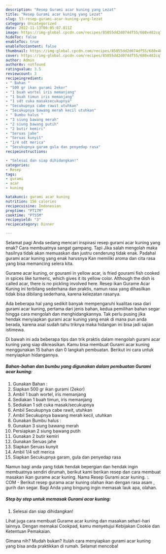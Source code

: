 ```yaml
---
description: "Resep Gurami acar kuning yang Lezat"
title: "Resep Gurami acar kuning yang Lezat"
slug: 53-resep-gurami-acar-kuning-yang-lezat
category: Uncategorized
date: 2022-11-13T00:05:07.811Z
image: https://img-global.cpcdn.com/recipes/85055dd2d074df55/680x482cq70/gurami-acar-kuning-foto-resep-utama.jpg
hideToc: false
enableToc: true
enableTocContent: false
thumbnail: https://img-global.cpcdn.com/recipes/85055dd2d074df55/680x482cq70/gurami-acar-kuning-foto-resep-utama.jpg
cover: https://img-global.cpcdn.com/recipes/85055dd2d074df55/680x482cq70/gurami-acar-kuning-foto-resep-utama.jpg
author: Admin
authorAv: notfound
ratingvalue: 3.5
reviewcount: 3
recipeingredient:
- " Bahan "
- "500 gr ikan gurami 2ekor"
- "1 buah wortel iris memanjang"
- "1 buah timun iris memanjang"
- "1 sdt cuka masaksecukupnya"
- "Secukupnya cabe rawit utuhkan"
- "Secukupnya bawang merah kecil utuhkan"
- " Bumbu halus "
- "3 siung bawang merah"
- "2 siung bawang putih"
- "2 butir kemiri"
- "Seruas jahe"
- "Seruas kunyit"
- "1/4 sdt merica"
- "Secukupnya garam gula dan penyedap rasa"
recipeinstructions:

- "Selesai dan siap dihidangkan!"
categories:
- Resep
tags:
- gurami
- acar
- kuning

katakunci: gurami acar kuning 
nutrition: 156 calories
recipecuisine: Indonesian
preptime: "PT17M"
cooktime: "PT55M"
recipeyield: "3"
recipecategory: Dinner

---
```



Selamat pagi Anda sedang mencari inspirasi resep gurami acar kuning yang enak? Cara membuatnya sangat gampang. Tapi Jika salah mengolah maka hasilnya tidak akan memuaskan dan justru cenderung tidak enak. Padahal gurami acar kuning yang enak harusnya Kan memiliki aroma dan cita rasa yang bisa memancing selera kita.


Gurame acar kuning, or gourami in yellow acar, is fried gourami fish cooked in spices like turmeric, which gives it its yellow color. Although the dish is called acar, there is no pickling involved here. Resep ikan Gurame Acar Kuning ini terbilang sederhana dan praktis, namun rasa yang dihasilkan tidak bisa dibilang sederhana, karena kelezatan rasanya.

Ada beberapa hal yang sedikit banyak mempengaruhi kualitas rasa dari gurami acar kuning, pertama dari jenis bahan, kedua pemilihan bahan segar hingga cara mengolah dan menghidangkannya. Tak perlu pusing jika hendak menyiapkan gurami acar kuning yang enak di mana pun anda berada, karena asal sudah tahu triknya maka hidangan ini bisa jadi sajian istimewa.


Di bawah ini ada beberapa tips dan trik praktis dalam mengolah gurami acar kuning yang siap dikreasikan. Kamu bisa membuat Gurami acar kuning menggunakan 15 bahan dan 0 langkah pembuatan. Berikut ini cara untuk menyiapkan hidangannya.

<!--inarticleads1-->

##### Bahan-bahan dan bumbu yang digunakan dalam pembuatan Gurami acar kuning:

1. Gunakan  Bahan :
1. Siapkan 500 gr ikan gurami (2ekor)
1. Ambil 1 buah wortel, iris memanjang
1. Sediakan 1 buah timun, iris memanjang
1. Sediakan 1 sdt cuka masak/secukupnya
1. Ambil Secukupnya cabe rawit, utuhkan
1. Ambil Secukupnya bawang merah kecil, utuhkan
1. Gunakan  Bumbu halus :
1. Gunakan 3 siung bawang merah
1. Persiapkan 2 siung bawang putih
1. Gunakan 2 butir kemiri
1. Gunakan Seruas jahe
1. Siapkan Seruas kunyit
1. Ambil 1/4 sdt merica
1. Siapkan Secukupnya garam, gula dan penyedap rasa


Namun bagi anda yang tidak hendak bepergian dan hendak ingin membuatnya sendiri dirumah, berikut kami berikan resep dan cara membuat masakan ikan gurame acar kuning. Nama Resep Gurami acar kuning. :. COM - Berikut resep gurama acar kuning olahan ikan dengan rasa asam , gurih dan segar. Bagi Anda yang bingung ingin memasak lauk apa, olahan. 

<!--inarticleads2-->

##### Step by step untuk memasak Gurami acar kuning:


1. Selesai dan siap dihidangkan!

Lihat juga cara membuat Gurame acar kuning dan masakan sehari-hari lainnya. Dengan memakai Cookpad, kamu menyetujui Kebijakan Cookie dan Ketentuan Pemakaian. 

Gimana nih? Mudah bukan? Itulah cara menyiapkan gurami acar kuning yang bisa anda praktikkan di rumah. Selamat mencoba!
